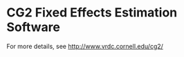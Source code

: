 CG2 Fixed Effects Estimation Software
=====================================

For more details, see http://www.vrdc.cornell.edu/cg2/
